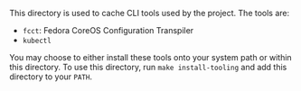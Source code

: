 This directory is used to cache CLI tools used by the project. The tools are:

- `fcct`: Fedora CoreOS Configuration Transpiler
- `kubectl`

You may choose to either install these tools onto your system path or within
this directory. To use this directory, run `make install-tooling` and add this
directory to your `PATH`.
